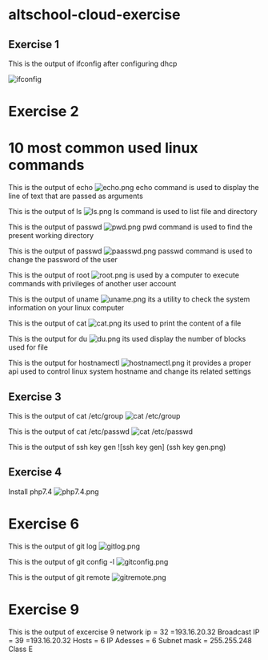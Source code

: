 # altschool-cloud-exercise

## Exercise 1

This is the output of ifconfig after configuring dhcp

![ifconfig](ifconfig.png)

# Exercise 2
# 10 most common used linux commands
 This is the output of echo ![echo.png](echo.png)
 echo command is used to display the line of text that are passed as arguments

 This is the output of ls
 ![ls.png](ls.png)
 ls command is used to list file and directory

 This is the output of passwd
 ![pwd.png](pwd.png)
pwd command is used to find the present working directory       

This is the output of passwd
![paasswd.png](paasswd.png)
passwd command is used to
change the password of the user

This is the output of root
![root.png](root.png)
 is used by a computer  to execute commands with privileges of another user account 

 This is the output of uname
 ![uname.png](uname.png)
 its a utility to check the system information on your linux computer 

  This is the output of cat
  ![cat.png](cat.png)
  its used to print the content of a file 

  This is the output for du
  ![du.png](du.png)
  its used display the number of blocks used for file

  This is the output for hostnamectl
  ![hostnamectl.png](hostnamectl.png)
  it provides a proper api used to control linux system hostname and change its related settings 
## Exercise 3
 This is the output of cat /etc/group
 ![cat /etc/group](group.png)

 This is the output of cat /etc/passwd
 ![cat /etc/passwd](passwd.png)

 This is the output of ssh key gen
 ![ssh key gen] (ssh key gen.png)

 ## Exercise 4
 Install php7.4
 ![php7.4.png](php7.4.png)  

 # Exercise 6
 This is the output of 
 git log
 ![gitlog.png](gitlog.png)

  This is the output of git config -l
![gitconfig.png](gitconfig.png)

  This is the output of git remote
  ![gitremote.png](gitremote.png)  

  # Exercise 9
  This is the output of excercise 9
  network ip = 32 =193.16.20.32
  Broadcast IP = 39 =193.16.20.32
  Hosts = 6 
  IP Adesses = 6
  Subnet mask = 255.255.248
  Class E      